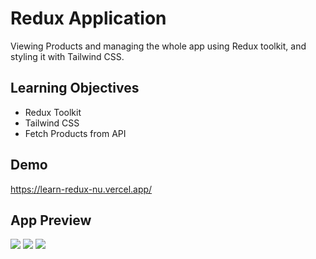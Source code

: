 # Redux Application

Viewing Products and managing the whole app using Redux toolkit, and styling it with Tailwind CSS.

## Learning Objectives

 - Redux Toolkit
 - Tailwind CSS
 - Fetch Products from API

## Demo

https://learn-redux-nu.vercel.app/

## App Preview

![](src/asstes/Images/loading.gif)
![](src/asstes/Images/re1.png)
![](src/asstes/Images/re2.png)
